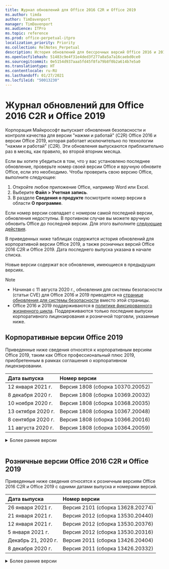 ```yaml
---
title: Журнал обновлений для Office 2016 C2R и Office 2019
ms.author: timda
author: TimDavenport
manager: TimDavenport
ms.audience: ITPro
ms.topic: reference
ms.prod: office-perpetual-itpro
localization_priority: Priority
ms.collection: RelNotes_Perpetual
description: История обновлений для бессрочных версий Office 2016 и 2019 с технологией "нажми и работай" (C2R) для ИТ-специалистов
ms.openlocfilehash: 51483c9e4f31e4ded3f277a8a5a7a16caebd0ce0
ms.sourcegitcommit: 0e5154d937aaa5fd45f8fa79b8f0b2a614b7e5a0
ms.translationtype: HT
ms.contentlocale: ru-RU
ms.lasthandoff: 01/27/2021
ms.locfileid: "50013230"
---
```

# <a name="update-history-for-office-2016-c2r-and-office-2019"></a>Журнал обновлений для Office 2016 C2R и Office 2019

Корпорация Майкрософт выпускает обновления безопасности и контроля качества для версии "нажми и работай" (C2R) Office 2016 и версии Office 2019, которая работает исключительно по технологии "нажми и работай" (C2R). Эти обновления выпускаются приблизительно раз в месяц, как правило, во второй вторник месяца.

Если вы хотите убедиться в том, что у вас установлено последнее обновление, проверьте номер своей версии Office и вручную обновите Office, если это необходимо. Чтобы проверить свою версию Office, выполните следующее:

  1.    Откройте любое приложение Office, например Word или Excel.
  2.    Выберите **Файл > Учетная запись**.
  3.    В разделе **Сведения о продукте** посмотрите номер версии в области **О программе**.

Если номер версии совпадает с номером самой последней версии, обновления недоступны. В противном случае вы можете вручную обновить Office до последней версии. Для этого выполните [следующие действия](https://support.office.com/article/2ab296f3-7f03-43a2-8e50-46de917611c5).


В приведенных ниже таблицах содержится история обновлений для корпоративной версии Office 2019, а также розничных версий Office 2016 C2R и Office 2019. Дата последнего выпуска указана в начале списка.

Новые версии содержат все обновления, имеющиеся в предыдущих версиях.


 > [!NOTE]
> - Начиная с 11 августа 2020 г., обновления для системы безопасности (статьи CVE) для Office 2016 и 2019 приводятся на [странице обновления для системы безопасности](https://docs.microsoft.com/officeupdates/microsoft365-apps-security-updates) вместо этой страницы. 
> - Office 2016 и 2019 поддерживаются в [политике фиксированного жизненного цикла](https://docs.microsoft.com/lifecycle/policies/fixed). Поддерживаются только последние выпуски корпоративного лицензирования и розничной торговли, указанные ниже.


## <a name="volume-licensed-versions-of-office-2019"></a>Корпоративные версии Office 2019
Приведенные ниже сведения относятся к корпоративным версиям Office 2019, таким как Office профессиональный плюс 2019, приобретенным в рамках соглашения о корпоративном лицензировании.

[//]: # (НЕ УДАЛЯТЬ ТАБЛИЦУ КОРПОРАТИВНЫХ ВЕРСИЙ НАЧАЛО)


|**Дата выпуска**|**Номер версии**|
|:-----|:-----|
|12 января 2021 г.|Версия 1808 (сборка 10370.20052)|
|8 декабря 2020 г.|Версия 1808 (сборка 10369.20032)|
|10 ноября 2020 г.|Версия 1808 (сборка 10368.20035)|
|13 октября 2020 г.|Версия 1808 (сборка 10367.20048)|
|8 сентября 2020 г.|Версия 1808 (сборка 10366.20016)|
|11 августа 2020 г.|Версия 1808 (сборка 10364.20059)|


[//]: # (НЕ УДАЛЯТЬ ТАБЛИЦУ КОРПОРАТИВНЫХ ВЕРСИЙ КОНЕЦ)

<details>
<summary>Более ранние версии</summary>
 

[//]: # (НЕ УДАЛЯТЬ СТАРУЮ ТАБЛИЦУ КОРПОРАТИВНЫХ ВЕРСИЙ НАЧАЛО)


|**Дата выпуска**|**Номер версии**|
|:-----|:-----|
|14 июля 2020 г.   |Версия 1808 (сборка 10363.20015)  |
|9 июня 2020 г.   |Версия 1808 (сборка 10361.20002)  |
|12 мая 2020 г.   |Версия 1808 (сборка 10359.20023)  |
|14 апреля 2020 г.   |Версия 1808 (сборка 10358.20061)  |
|10 марта 2020 г.   |Версия 1808 (сборка 10357.20081)  |
|11 февраля 2020 г.   |Версия 1808 (сборка 10356.20006)  |


[//]: # (НЕ УДАЛЯТЬ СТАРУЮ ТАБЛИЦУ КОРПОРАТИВНЫХ ВЕРСИЙ КОНЕЦ)

</details>


<br/>

## <a name="retail-versions-of-office-2016-c2r-and-office-2019"></a>Розничные версии Office 2016 C2R и Office 2019
Приведенные ниже сведения относятся к розничным версиям Office 2016 C2R и Office 2019 c одними датами выпуска и номерами версий.

[//]: # (НЕ УДАЛЯТЬ ТАБЛИЦУ РОЗНИЧНЫХ ВЕРСИЙ НАЧАЛО)


|**Дата выпуска**|**Номер версии**|
|:-----|:-----|
|26 января 2021 г.|Версия 2101 (сборка 13628.20274)|
|21 января 2021 г.|Версия 2012 (сборка 13530.20440)|
|12 января 2021 г.|Версия 2012 (сборка 13530.20376)|
|5 января 2021 г.|Версия 2012 (сборка 13530.20316)|
|Декабрь 21, 2020 г.|Версия 2011 (сборка 13426.20404)|
|8 декабря 2020 г.|Версия 2011 (сборка 13426.20332)|


[//]: # (НЕ УДАЛЯТЬ ТАБЛИЦУ РОЗНИЧНЫХ ВЕРСИЙ КОНЕЦ)

<details>
<summary>Более ранние версии</summary>
 

[//]: # (НЕ УДАЛЯТЬ СТАРУЮ ТАБЛИЦУ РОЗНИЧНЫХ ВЕРСИЙ НАЧАЛО)


|**Дата выпуска**|**Номер версии**|
|:-----|:-----|
|2 декабря 2020 г.|Версия 2011 (сборка 13426.20308)|
|30 ноября 2020 г.|Версия 2011 (сборка 13426.20294)|
|23 ноября 2020 г.|Версия 2011 (сборка 13426.20274)|
|17 ноября 2020 г.|Версия 2010 (сборка 13328.20408)|
|10 ноября 2020 г.|Версия 2010 (сборка 13328.20356)|
|27 октября 2020 г.|Версия 2010 (сборка 13328.20292)|
|21 октября 2020 г.|Версия 2009 (сборка 13231.20418)|
|13 октября 2020 г.|Версия 2009 (сборка 13231.20390)|
|8 октября 2020 г.|Версия 2009 (сборка 13231.20368)|
|28 сентября 2020 г.|Версия 2009 (сборка 13231.20262)|
|22 сентября 2020 г.|Версия 2008 (сборка 13127.20508)|
|9 сентября 2020 г.|Версия 2008 (сборка 13127.20408)|
|31 августа 2020 г.|Версия 2008 (сборка 13127.20296)|
|25 августа 2020 г.|Версия 2007 (сборка 13029.20460)|
|11 августа 2020 г.|Версия 2007 (сборка 13029.20344)|
|30 июля 2020 г.|Версия 2007 (сборка 13029.20308)  |
|28 июля 2020 г.|Версия 2006 (сборка 13001.20498)  |
|14 июля 2020 г.|Версия 2006 (сборка 13001.20384)  |
|30 июня 2020 г.|Версия 2006 (сборка 13001.20266)  |
|24 июня 2020 г.|Версия 2005 (сборка 12827.20470)  |
|9 июня 2020 г.|Версия 2005 (сборка 12827.20336)  |
|2 июня 2020 г.|Версия 2005 (сборка 12827.20268)  |
|21 мая 2020 г.|Версия 2004 (сборка 12730.20352)  |
|12 мая 2020 г.|Версия 2004 (сборка 12730.20270)  |
|4 мая 2020 г.|Версия 2004 (сборка 12730.20250)  |
|29 апреля 2020 г.|Версия 2004 (сборка 12730.20236)  |
|15 апреля 2020 г.|Версия 2003 (сборка 12624.20466)  |
|14 апреля 2020 г.|Версия 2003 (сборка 12624.20442)  |
|31 марта 2020 г.|Версия 2003 (сборка 12624.20382)  |
|25 марта 2020 г.|Версия 2003 (сборка 12624.20320)  |
|10 марта 2020 г.|Версия 2002 (сборка 12527.20278)  |
|1 марта 2020 г.   |Версия 2002 (сборка 12527.20242)  |


[//]: # (НЕ УДАЛЯТЬ СТАРУЮ ТАБЛИЦУ РОЗНИЧНЫХ ВЕРСИЙ КОНЕЦ)


</details>






